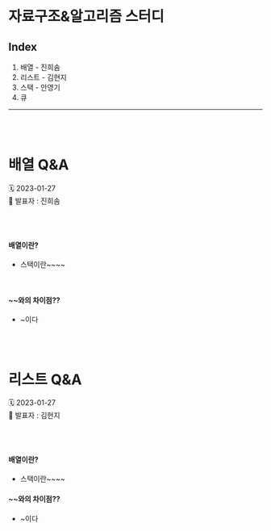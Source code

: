 # 자료구조&알고리즘 스터디
## Index 
1. 배열 - 진희솜
2. 리스트 - 김현지
3. 스택 - 안영기
4. 큐
---
<br />
<br />

# 배열 Q&A
🗓️ 2023-01-27 <br />
📌 발표자 : 진희솜

<br />
<br />

#### 배열이란?
* 스택이란~~~~

<br />

#### ~~와의 차이점??
* ~이다


<br />
<br />


# 리스트 Q&A
🗓️ 2023-01-27 <br />
📌 발표자 : 김현지

<br />
<br />

#### 배열이란?
* 스택이란~~~~

#### ~~와의 차이점??
* ~이다